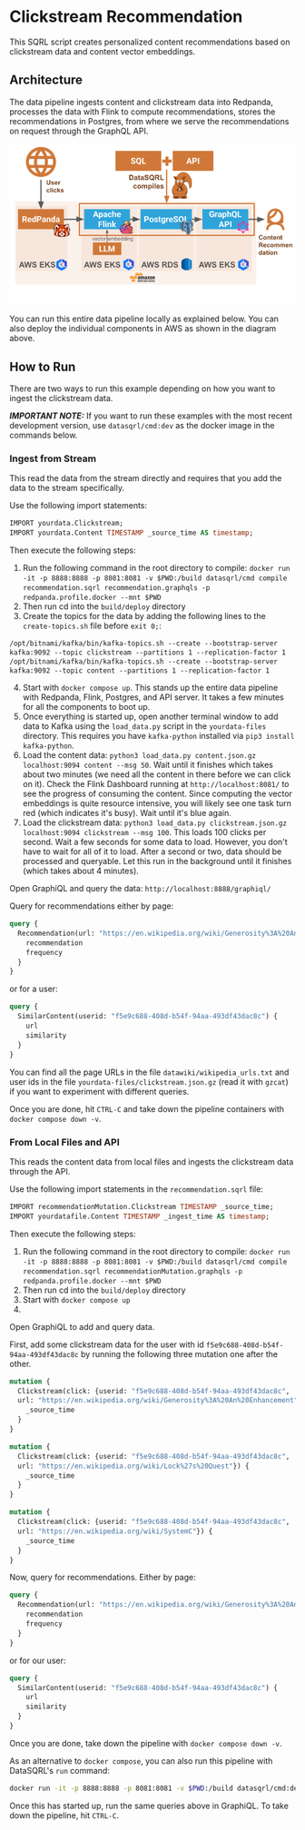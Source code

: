 # Clickstream Recommendation

This SQRL script creates personalized content recommendations based on clickstream data and content vector embeddings.

## Architecture

The data pipeline ingests content and clickstream data into Redpanda, processes the data with Flink to compute recommendations, stores the recommendations in Postgres, from where we serve the recommendations on request through the GraphQL API.

![Architecture of DataSQRL Pipeline for Clickstream Recommendation](img/architecture_diagram.png)

You can run this entire data pipeline locally as explained below. You can also deploy the individual components in AWS as shown in the diagram above.

## How to Run

There are two ways to run this example depending on how you want to ingest the clickstream data.

***IMPORTANT NOTE:*** If you want to run these examples with the most recent development version, use `datasqrl/cmd:dev` as the docker image in the commands below.

### Ingest from Stream

This read the data from the stream directly and requires that you add the data to the stream specifically.

Use the following import statements:
```sql
IMPORT yourdata.Clickstream;
IMPORT yourdata.Content TIMESTAMP _source_time AS timestamp;
```

Then execute the following steps:
1. Run the following command in the root directory to compile: `docker run -it -p 8888:8888 -p 8081:8081 -v $PWD:/build datasqrl/cmd compile recommendation.sqrl recommendation.graphqls -p redpanda.profile.docker --mnt $PWD`
2. Then run cd into the `build/deploy` directory
3. Create the topics for the data by adding the following lines to the `create-topics.sh` file before `exit 0;`:
```
/opt/bitnami/kafka/bin/kafka-topics.sh --create --bootstrap-server kafka:9092 --topic clickstream --partitions 1 --replication-factor 1
/opt/bitnami/kafka/bin/kafka-topics.sh --create --bootstrap-server kafka:9092 --topic content --partitions 1 --replication-factor 1
```
4. Start with `docker compose up`. This stands up the entire data pipeline with Redpanda, Flink, Postgres, and API server. It takes a few minutes for all the components to boot up.
5. Once everything is started up, open another terminal window to add data to Kafka using the `load_data.py` script in the `yourdata-files` directory. This requires you have `kafka-python` installed via `pip3 install kafka-python`.
7. Load the content data: `python3 load_data.py content.json.gz localhost:9094 content --msg 50`. Wait until it finishes which takes about two minutes (we need all the content in there before we can click on it). Check the Flink Dashboard running at `http://localhost:8081/` to see the progress of consuming the content. Since computing the vector embeddings is quite resource intensive, you will likely see one task turn red (which indicates it's busy). Wait until it's blue again.
8. Load the clickstream data:   `python3 load_data.py clickstream.json.gz localhost:9094 clickstream --msg 100`. This loads 100 clicks per second. Wait a few seconds for some data to load. However, you don't have to wait for all of it to load. After a second or two, data should be processed and queryable. Let this run in the background until it finishes (which takes about 4 minutes).

Open GraphiQL and query the data:
`http://localhost:8888/graphiql/`

Query for recommendations either by page:
```graphql
query {
  Recommendation(url: "https://en.wikipedia.org/wiki/Generosity%3A%20An%20Enhancement") {
    recommendation
    frequency
  }
}
```
or for a user:
```graphql
query {
  SimilarContent(userid: "f5e9c688-408d-b54f-94aa-493df43dac8c") {
    url
    similarity
  }
}
```

You can find all the page URLs in the file `datawiki/wikipedia_urls.txt` and user ids in the file `yourdata-files/clickstream.json.gz` (read it with `gzcat`) if you want to experiment with different queries.

Once you are done, hit `CTRL-C` and take down the pipeline containers with `docker compose down -v`.

### From Local Files and API

This reads the content data from local files and ingests the clickstream data through the API.

Use the following import statements in the `recommendation.sqrl` file:
```sql
IMPORT recommendationMutation.Clickstream TIMESTAMP _source_time;
IMPORT yourdatafile.Content TIMESTAMP _ingest_time AS timestamp;
```

Then execute the following steps:
1. Run the following command in the root directory to compile: `docker run -it -p 8888:8888 -p 8081:8081 -v $PWD:/build datasqrl/cmd compile recommendation.sqrl recommendationMutation.graphqls -p redpanda.profile.docker --mnt $PWD`
2. Then run cd into the `build/deploy` directory
3. Start with `docker compose up`
4. 

Open GraphiQL to add and query data.

First, add some clickstream data for the user with id `f5e9c688-408d-b54f-94aa-493df43dac8c` by running the following three mutation one after the other.
```graphql
mutation {
  Clickstream(click: {userid: "f5e9c688-408d-b54f-94aa-493df43dac8c",
  url: "https://en.wikipedia.org/wiki/Generosity%3A%20An%20Enhancement"}) {
    _source_time
  }
}
```

```graphql
mutation {
  Clickstream(click: {userid: "f5e9c688-408d-b54f-94aa-493df43dac8c",
  url: "https://en.wikipedia.org/wiki/Lock%27s%20Quest"}) {
    _source_time
  }
}
```

```graphql
mutation {
  Clickstream(click: {userid: "f5e9c688-408d-b54f-94aa-493df43dac8c",
  url: "https://en.wikipedia.org/wiki/SystemC"}) {
    _source_time
  }
}
```

Now, query for recommendations. Either by page:
```graphql
query {
  Recommendation(url: "https://en.wikipedia.org/wiki/Generosity%3A%20An%20Enhancement") {
    recommendation
    frequency
  }
}
```
or for our user:
```graphql
query {
  SimilarContent(userid: "f5e9c688-408d-b54f-94aa-493df43dac8c") {
    url
    similarity
  }
}
```

Once you are done, take down the pipeline with `docker compose down -v`.

As an alternative to `docker compose`, you can also run this pipeline with DataSQRL's `run` command:

```bash
docker run -it -p 8888:8888 -p 8081:8081 -v $PWD:/build datasqrl/cmd:dev run recommendation.sqrl recommendationMutation.graphqls
```

Once this has started up, run the same queries above in GraphiQL. To take down the pipeline, hit `CTRL-C`.

